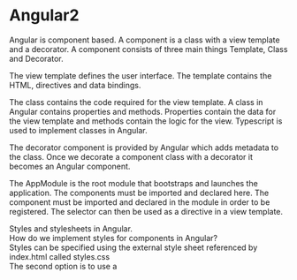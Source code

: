 # Angular2

Angular is component based. 
A component is a class with a view template and a decorator. A component consists of three main things Template, Class and Decorator.

The view template defines the user interface. The template contains the HTML, directives and data bindings.

The class contains the code required for the view template. A class in Angular contains properties and methods. Properties contain the data for the view template and methods contain the logic for the view.
Typescript is used to implement classes in Angular. 

The decorator component is provided by Angular which adds metadata to the class. Once we decorate a component class with a decorator it becomes an Angular component.

The AppModule is the root module that bootstraps and launches the application. The components must be imported and declared here.
The component must be imported and declared in the module in order to be registered. The selector can then be used as a directive in a view template.

Styles and stylesheets in Angular.<br/>
How do we implement styles for components in Angular?<br/>
Styles can be specified using the external style sheet referenced by index.html called styles.css<br/>
The second option is to use a <style> tag in the view template of the component.<br/>
The third option is to use the @Component decorator styles or stylesUrls property of the component.<br/>
With the styles attribute you specify an array of styles.<br/>
The stylesUrls property which uses an array of urls, allows us to reference an external style sheets for the component view template.<br/>
<p>
Interpolation vs. Property Binding<br/>
 src={{imagePath}} /> <-- interpolation<br/> 
 [src] = ‘imagePath’ /> <-- property binding double/single quotes<br/>




